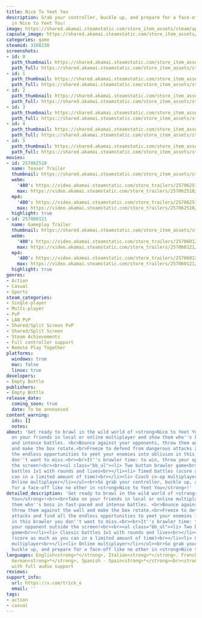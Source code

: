 ```yaml
---
title: Nice To Yeet You
description: Grab your controller, buckle up, and prepare for a face-off like no other
  in Nice to Yeet You!
image: https://shared.akamai.steamstatic.com/store_item_assets/steam/apps/3108230/header.jpg?t=1728311288
capsule_image: https://shared.akamai.steamstatic.com/store_item_assets/steam/apps/3108230/6909182a6699d0ce56f3d4f6ee1fa5f95ddf56b9/capsule_231x87.jpg?t=1728311288
categories: game
steamid: 3108230
screenshots:
- id: 0
  path_thumbnail: https://shared.akamai.steamstatic.com/store_item_assets/steam/apps/3108230/ss_87cc56ee1da35efc45dcbc5a7f1b53a9d3894cb2.600x338.jpg?t=1728311288
  path_full: https://shared.akamai.steamstatic.com/store_item_assets/steam/apps/3108230/ss_87cc56ee1da35efc45dcbc5a7f1b53a9d3894cb2.1920x1080.jpg?t=1728311288
- id: 1
  path_thumbnail: https://shared.akamai.steamstatic.com/store_item_assets/steam/apps/3108230/ss_e768425ffd4c22e64b47512e66ff96130460cbc2.600x338.jpg?t=1728311288
  path_full: https://shared.akamai.steamstatic.com/store_item_assets/steam/apps/3108230/ss_e768425ffd4c22e64b47512e66ff96130460cbc2.1920x1080.jpg?t=1728311288
- id: 2
  path_thumbnail: https://shared.akamai.steamstatic.com/store_item_assets/steam/apps/3108230/ss_aca6aa646f38b2954735dbd19fc5e34e30851258.600x338.jpg?t=1728311288
  path_full: https://shared.akamai.steamstatic.com/store_item_assets/steam/apps/3108230/ss_aca6aa646f38b2954735dbd19fc5e34e30851258.1920x1080.jpg?t=1728311288
- id: 3
  path_thumbnail: https://shared.akamai.steamstatic.com/store_item_assets/steam/apps/3108230/ss_29034412db09fc64dd6c8b3727fb79d82474a5c7.600x338.jpg?t=1728311288
  path_full: https://shared.akamai.steamstatic.com/store_item_assets/steam/apps/3108230/ss_29034412db09fc64dd6c8b3727fb79d82474a5c7.1920x1080.jpg?t=1728311288
- id: 4
  path_thumbnail: https://shared.akamai.steamstatic.com/store_item_assets/steam/apps/3108230/ss_0521988d900e39bc1d037847171e766e37b9b808.600x338.jpg?t=1728311288
  path_full: https://shared.akamai.steamstatic.com/store_item_assets/steam/apps/3108230/ss_0521988d900e39bc1d037847171e766e37b9b808.1920x1080.jpg?t=1728311288
- id: 5
  path_thumbnail: https://shared.akamai.steamstatic.com/store_item_assets/steam/apps/3108230/ss_66a33e788769f2808efc61678a0519b5002ad7a2.600x338.jpg?t=1728311288
  path_full: https://shared.akamai.steamstatic.com/store_item_assets/steam/apps/3108230/ss_66a33e788769f2808efc61678a0519b5002ad7a2.1920x1080.jpg?t=1728311288
movies:
- id: 257062510
  name: Teaser Trailer
  thumbnail: https://shared.akamai.steamstatic.com/store_item_assets/steam/apps/257062510/aca6aa646f38b2954735dbd19fc5e34e30851258/movie_600x337.jpg?t=1728311280
  webm:
    '480': https://video.akamai.steamstatic.com/store_trailers/257062510/movie480_vp9.webm?t=1728311280
    max: https://video.akamai.steamstatic.com/store_trailers/257062510/movie_max_vp9.webm?t=1728311280
  mp4:
    '480': https://video.akamai.steamstatic.com/store_trailers/257062510/movie480.mp4?t=1728311280
    max: https://video.akamai.steamstatic.com/store_trailers/257062510/movie_max.mp4?t=1728311280
  highlight: true
- id: 257060121
  name: Gameplay Trailer
  thumbnail: https://shared.akamai.steamstatic.com/store_item_assets/steam/apps/257060121/aca6aa646f38b2954735dbd19fc5e34e30851258/movie_600x337.jpg?t=1727817034
  webm:
    '480': https://video.akamai.steamstatic.com/store_trailers/257060121/movie480_vp9.webm?t=1727817034
    max: https://video.akamai.steamstatic.com/store_trailers/257060121/movie_max_vp9.webm?t=1727817034
  mp4:
    '480': https://video.akamai.steamstatic.com/store_trailers/257060121/movie480.mp4?t=1727817034
    max: https://video.akamai.steamstatic.com/store_trailers/257060121/movie_max.mp4?t=1727817034
  highlight: true
genres:
- Action
- Casual
- Sports
steam_categories:
- Single-player
- Multi-player
- PvP
- LAN PvP
- Shared/Split Screen PvP
- Shared/Split Screen
- Steam Achievements
- Full controller support
- Remote Play Together
platforms:
  windows: true
  mac: false
  linux: true
developers:
- Empty Bottle
publishers:
- Empty Bottle
release_date:
  coming_soon: true
  date: To be announced
content_warning:
  ids: []
  notes:
about: 'Get ready to brawl in the wild world of <strong>Nice to Yeet You</strong>!<br><br>Take
  on your friends in local or online multiplayer and show them who''s boss in fast-paced
  and intense battles. <br>Bounce against your opponents, throw them against the wall
  and make the box rotate.<br>Freeze to defend from dangerous attacks and find all
  the endless opportunities to yeet your enemies into oblivion in this brawler you
  don''t want to miss.<br><br>It''s brawler time: to win, throw your opponent outside
  the screen!<br><br><ul class="bb_ul"><li> Two button brawler game<br></li><li> Classic
  battles 1v1 with rounds and lives<br></li><li> Timed battles (score as much as you
  can in a limited amount of time)<br></li><li> Couch co-op multiplayer<br></li><li>
  Online multiplayer</li></ul><br>So grab your controller, buckle up, and prepare
  for a face-off like no other in <strong>Nice to Yeet You</strong>!'
detailed_description: 'Get ready to brawl in the wild world of <strong>Nice to Yeet
  You</strong>!<br><br>Take on your friends in local or online multiplayer and show
  them who''s boss in fast-paced and intense battles. <br>Bounce against your opponents,
  throw them against the wall and make the box rotate.<br>Freeze to defend from dangerous
  attacks and find all the endless opportunities to yeet your enemies into oblivion
  in this brawler you don''t want to miss.<br><br>It''s brawler time: to win, throw
  your opponent outside the screen!<br><br><ul class="bb_ul"><li> Two button brawler
  game<br></li><li> Classic battles 1v1 with rounds and lives<br></li><li> Timed battles
  (score as much as you can in a limited amount of time)<br></li><li> Couch co-op
  multiplayer<br></li><li> Online multiplayer</li></ul><br>So grab your controller,
  buckle up, and prepare for a face-off like no other in <strong>Nice to Yeet You</strong>!'
languages: English<strong>*</strong>, Italian<strong>*</strong>, French<strong>*</strong>,
  German<strong>*</strong>, Spanish - Spain<strong>*</strong><br><strong>*</strong>languages
  with full audio support
reviews:
support_info:
  url: https://x.com/trick_o
  email: ''
tags:
- action
- casual
---
```



